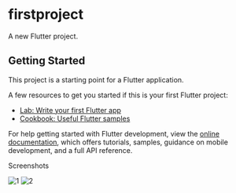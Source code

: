 # firstproject

A new Flutter project.



## Getting Started

This project is a starting point for a Flutter application.

A few resources to get you started if this is your first Flutter project:

- [Lab: Write your first Flutter app](https://docs.flutter.dev/get-started/codelab)
- [Cookbook: Useful Flutter samples](https://docs.flutter.dev/cookbook)

For help getting started with Flutter development, view the
[online documentation](https://docs.flutter.dev/), which offers tutorials,
samples, guidance on mobile development, and a full API reference.

Screenshots


![1](https://user-images.githubusercontent.com/112768387/197294454-0b74a68f-4818-4f4c-b3d9-20a591fead78.PNG)
![2](https://user-images.githubusercontent.com/112768387/197294458-d6db91cd-f819-4317-bfaa-ff88c2464b52.PNG)
